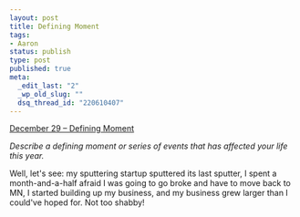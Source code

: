 ```yaml
--- 
layout: post
title: Defining Moment
tags: 
- Aaron
status: publish
type: post
published: true
meta: 
  _edit_last: "2"
  _wp_old_slug: ""
  dsq_thread_id: "220610407"
---
```

<a href="http://www.reverb10.com/december-29-defining-moment/">December 29 – Defining Moment</a>

<em>Describe a defining moment or series of events that has affected your life this year.</em>

Well, let's see: my sputtering startup sputtered its last sputter, I spent a month-and-a-half afraid I was going to go broke and have to move back to MN, I started building up my business, and my business grew larger than I could've hoped for. Not too shabby!
